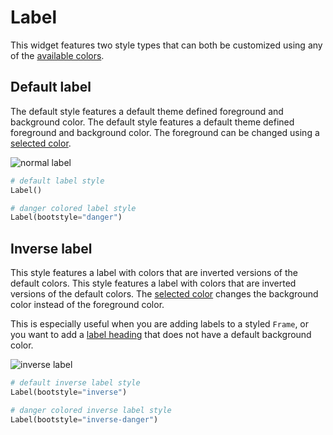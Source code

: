 # Label

This widget features two style types that can both be customized using any of the [available colors](index.md#colors).

## Default label

The default style features a default theme defined foreground and background color. The default style features a default theme defined foreground and background color. The foreground can be changed using a [selected color](index.md#colors).

![normal label](../assets/widget-styles/label.png)

```python
# default label style
Label()

# danger colored label style
Label(bootstyle="danger")
```

## Inverse label

This style features a label with colors that are inverted versions of the default colors. This style features a label with colors that are inverted versions of the default colors. The [selected color](index.md#colors) changes the background color instead of the foreground color.

This is especially useful when you are adding labels to a styled `Frame`, or you want to add a [label heading](../gallery/mediaplayer.md) that does not have a default background color.

![inverse label](../assets/widget-styles/inverse-label.png)

```python
# default inverse label style
Label(bootstyle="inverse")

# danger colored inverse label style
Label(bootstyle="inverse-danger")
```
